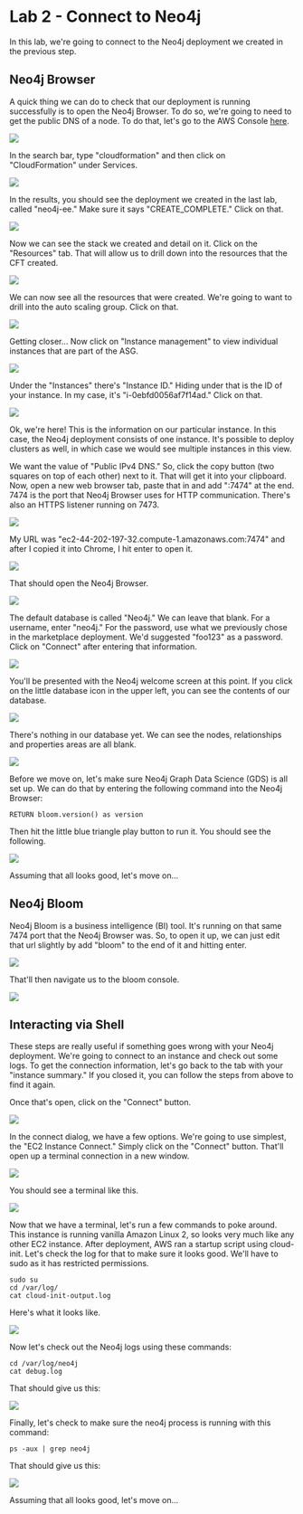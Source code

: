 # Lab 2 - Connect to Neo4j
In this lab, we're going to connect to the Neo4j deployment we created in the previous step.

## Neo4j Browser
A quick thing we can do to check that our deployment is running successfully is to open the Neo4j Browser.  To do so, we're going to need to get the public DNS of a node.  To do that, let's go to the AWS Console [here](https://console.aws.amazon.com/).

![](images/01-console.png)

In the search bar, type "cloudformation" and then click on "CloudFormation" under Services.

![](images/02-search.png)

In the results, you should see the deployment we created in the last lab, called "neo4j-ee."  Make sure it says "CREATE_COMPLETE."  Click on that.

![](images/03-stacks.png)

Now we can see the stack we created and detail on it.  Click on the "Resources" tab.  That will allow us to drill down into the resources that the CFT created.

![](images/04-stacks.png)

We can now see all the resources that were created.  We're going to want to drill into the auto scaling group.  Click on that.

![](images/05-resources.png)

Getting closer... Now click on "Instance management" to view individual instances that are part of the ASG.

![](images/06-asg.png)

Under the "Instances" there's "Instance ID."  Hiding under that is the ID of your instance.  In my case, it's "i-0ebfd0056af7f14ad."  Click on that.

![](images/07-instancemanagement.png)

Ok, we're here!  This is the information on our particular instance.  In this case, the Neo4j deployment consists of one instance.  It's possible to deploy clusters as well, in which case we would see multiple instances in this view.

We want the value of "Public IPv4 DNS."  So, click the copy button (two squares on top of each other) next to it.  That will get it into your clipboard.  Now, open a new web browser tab, paste that in and add ":7474" at the end.  7474 is the port that Neo4j Browser uses for HTTP communication.  There's also an HTTPS listener running on 7473.

![](images/08-instance.png)

My URL was "ec2-44-202-197-32.compute-1.amazonaws.com:7474" and after I copied it into Chrome, I hit enter to open it.

![](images/09-url.png)

That should open the Neo4j Browser.

![](images/10-neo4jbrowser.png)

The default database is called "Neo4j."  We can leave that blank.  For a username, enter "neo4j."  For the password, use what we previously chose in the marketplace deployment.  We'd suggested "foo123" as a password.  Click on "Connect" after entering that information.

![](images/11-login.png)

You'll be presented with the Neo4j welcome screen at this point.  If you click on the little database icon in the upper left, you can see the contents of our database.

![](images/12-welcome.png)


There's nothing in our database yet.  We can see the nodes, relationships and properties areas are all blank.

![](images/13-contents.png)

Before we move on, let's make sure Neo4j Graph Data Science (GDS) is all set up.  We can do that by entering the following command into the Neo4j Browser:

    RETURN bloom.version() as version

Then hit the little blue triangle play button to run it.  You should see the following.

![](images/14-gds.png)

Assuming that all looks good, let's move on...

## Neo4j Bloom
Neo4j Bloom is a business intelligence (BI) tool.  It's running on that same 7474 port that the Neo4j Browser was.  So, to open it up, we can just edit that url slightly by add "bloom" to the end of it and hitting enter.

![](images/15-bloomurl.png)

That'll then navigate us to the bloom console.

![](images/16-bloom.png)

## Interacting via Shell
These steps are really useful if something goes wrong with your Neo4j deployment.  We're going to connect to an instance and check out some logs.  To get the connection information, let's go back to the tab with your "instance summary."  If you closed it, you can follow the steps from above to find it again.

Once that's open, click on the "Connect" button.

![](images/17-instancesummary.png)

In the connect dialog, we have a few options.  We're going to use simplest, the "EC2 Instance Connect."  Simply click on the "Connect" button.  That'll open up a terminal connection in a new window.

![](images/18-connect.png)

You should see a terminal like this.

![](images/19-terminal.png)

Now that we have a terminal, let's run a few commands to poke around.  This instance is running vanilla Amazon Linux 2, so looks very much like any other EC2 instance.  After deployment, AWS ran a startup script using cloud-init.  Let's check the log for that to make sure it looks good.  We'll have to sudo as it has restricted permissions.

    sudo su
    cd /var/log/
    cat cloud-init-output.log

Here's what it looks like.

![](images/20-cloudinit.png)

Now let's check out the Neo4j logs using these commands:

    cd /var/log/neo4j
    cat debug.log

That should give us this:

![](images/21-debug.png)

Finally, let's check to make sure the neo4j process is running with this command:

    ps -aux | grep neo4j

That should give us this:

![](images/22-process.png)

Assuming that all looks good, let's move on...
